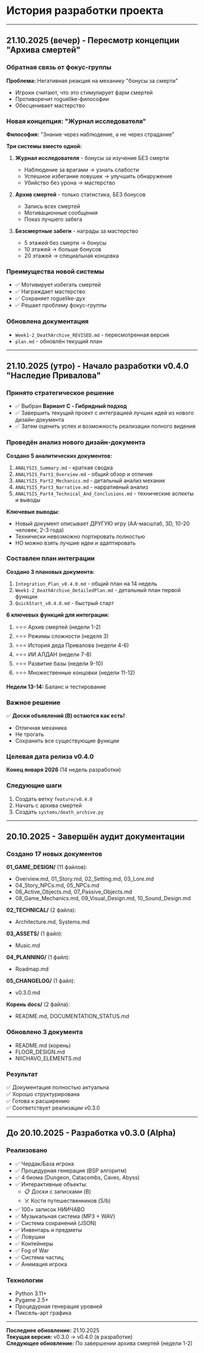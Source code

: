 # История разработки проекта

---

## 21.10.2025 (вечер) - Пересмотр концепции "Архива смертей"

### Обратная связь от фокус-группы
**Проблема:** Негативная реакция на механику "бонусы за смерти"
- Игроки считают, что это стимулирует фарм смертей
- Противоречит roguelike-философии
- Обесценивает мастерство

### Новая концепция: "Журнал исследователя"
**Философия:** "Знание через наблюдение, а не через страдание"

**Три системы вместо одной:**
1. **Журнал исследователя** - бонусы за изучение БЕЗ смерти
   - Наблюдение за врагами → узнать слабости
   - Успешное избегание ловушек → улучшить обнаружение
   - Убийство без урона → мастерство

2. **Архив смертей** - только статистика, БЕЗ бонусов
   - Запись всех смертей
   - Мотивационные сообщения
   - Показ лучшего забега

3. **Безсмертные забеги** - награды за мастерство
   - 5 этажей без смерти → бонусы
   - 10 этажей → больше бонусов
   - 20 этажей → специальная концовка

### Преимущества новой системы
- ✅ Мотивирует избегать смертей
- ✅ Награждает мастерство
- ✅ Сохраняет roguelike-дух
- ✅ Решает проблему фокус-группы

### Обновлена документация
- `Week1-2_DeathArchive_REVISED.md` - пересмотренная версия
- `plan.md` - обновлён текущий план

---

## 21.10.2025 (утро) - Начало разработки v0.4.0 "Наследие Привалова"

### Принято стратегическое решение
- ✅ Выбран **Вариант C - Гибридный подход**
- ✅ Завершить текущий проект с интеграцией лучших идей из нового дизайн-документа
- ✅ Затем оценить успех и возможность реализации полного видения

### Проведён анализ нового дизайн-документа
**Создано 5 аналитических документов:**
1. `ANALYSIS_Summary.md` - краткая сводка
2. `ANALYSIS_Part1_Overview.md` - общий обзор и отличия
3. `ANALYSIS_Part2_Mechanics.md` - детальный анализ механик
4. `ANALYSIS_Part3_Narrative.md` - нарративный анализ
5. `ANALYSIS_Part4_Technical_And_Conclusions.md` - технические аспекты и выводы

**Ключевые выводы:**
- Новый документ описывает ДРУГУЮ игру (AA-масштаб, 3D, 10-20 человек, 2-3 года)
- Технически невозможно портировать полностью
- НО можно взять лучшие идеи и адаптировать

### Составлен план интеграции
**Создано 3 плановых документа:**
1. `Integration_Plan_v0.4.0.md` - общий план на 14 недель
2. `Week1-2_DeathArchive_DetailedPlan.md` - детальный план первой функции
3. `QuickStart_v0.4.0.md` - быстрый старт

**6 ключевых функций для интеграции:**
1. ⭐⭐⭐ Архив смертей (недели 1-2)
2. ⭐⭐⭐ Режимы сложности (неделя 3)
3. ⭐⭐⭐ История деда Привалова (недели 4-6)
4. ⭐⭐⭐ ИИ АЛДАН (недели 7-8)
5. ⭐⭐⭐ Развитие базы (недели 9-10)
6. ⭐⭐⭐ Множественные концовки (недели 11-12)

**Недели 13-14:** Баланс и тестирование

### Важное решение
✅ **Доски объявлений (B) остаются как есть!**
- Отличная механика
- Не трогать
- Сохранить все существующие функции

### Целевая дата релиза v0.4.0
**Конец января 2026** (14 недель разработки)

### Следующие шаги
1. Создать ветку `feature/v0.4.0`
2. Начать с архива смертей
3. Создать `systems/death_archive.py`

---

## 20.10.2025 - Завершён аудит документации

### Создано 17 новых документов
**01_GAME_DESIGN/** (11 файлов):
- Overview.md, 01_Story.md, 02_Setting.md, 03_Lore.md
- 04_Story_NPCs.md, 05_NPCs.md
- 06_Active_Objects.md, 07_Passive_Objects.md
- 08_Game_Mechanics.md, 09_Visual_Design.md, 10_Sound_Design.md

**02_TECHNICAL/** (2 файла):
- Architecture.md, Systems.md

**03_ASSETS/** (1 файл):
- Music.md

**04_PLANNING/** (1 файл):
- Roadmap.md

**05_CHANGELOG/** (1 файл):
- v0.3.0.md

**Корень docs/** (2 файла):
- README.md, DOCUMENTATION_STATUS.md

### Обновлено 3 документа
- README.md (корень)
- FLOOR_DESIGN.md
- NIICHAVO_ELEMENTS.md

### Результат
✅ Документация полностью актуальна  
✅ Хорошо структурирована  
✅ Готова к расширению  
✅ Соответствует реализации v0.3.0

---

## До 20.10.2025 - Разработка v0.3.0 (Alpha)

### Реализовано
- ✅ Чердак/База игрока
- ✅ Процедурная генерация (BSP алгоритм)
- ✅ 4 биома (Dungeon, Catacombs, Caves, Abyss)
- ✅ Интерактивные объекты:
  - 📋 Доски с записками (B)
  - ☠️ Кости путешественников (S/b)
- ✅ 100+ записок НИИЧАВО
- ✅ Музыкальная система (MP3 + WAV)
- ✅ Система сохранений (JSON)
- ✅ Инвентарь и предметы
- ✅ Ловушки
- ✅ Контейнеры
- ✅ Fog of War
- ✅ Система частиц
- ✅ Анимация игрока

### Технологии
- Python 3.11+
- Pygame 2.5+
- Процедурная генерация уровней
- Пиксель-арт графика

---

**Последнее обновление:** 21.10.2025  
**Текущая версия:** v0.3.0 → v0.4.0 (в разработке)  
**Следующее обновление:** По завершении архива смертей (недели 1-2)
